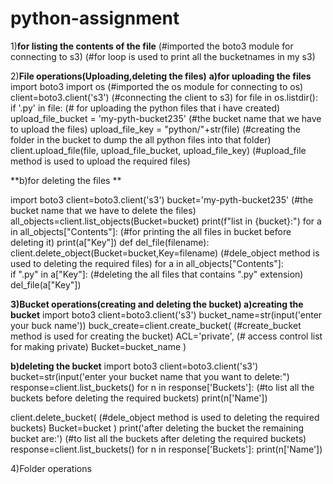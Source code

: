 # python-assignment

1)**for listing the contents of the file**
 (#imported the boto3 module for connecting to s3)
  (#for loop is used to print all the bucketnames in my s3)                     
  
  
2)**File operations(Uploading,deleting the files)**
**a)for uploading the files**
import boto3
import os   (#imported the os module for connecting to os)
client=boto3.client('s3')                                            (#connecting the client to s3)
for file in os.listdir():
    if '.py' in file:                                                (# for uploading the python files that i have created)
        upload_file_bucket = 'my-pyth-bucket235'                     (#the bucket name that we have to upload the files)
        upload_file_key =  "python/"+str(file)                       (#creating the folder in the bucket to dump the all python files into that folder)
        client.upload_file(file, upload_file_bucket, upload_file_key) (#upload_file method is used to upload the required files) 
        
     
**b)for deleting the files **

import boto3
client=boto3.client('s3')
bucket='my-pyth-bucket235'                            (#the bucket name that we have to delete the files)
all_objects=client.list_objects(Bucket=bucket)
print(f"list in {bucket}:")
for a in all_objects["Contents"]:                     (#for printing the all files in bucket before deleting it)
    print(a["Key"])
def del_file(filename):
    client.delete_object(Bucket=bucket,Key=filename)   (#dele_object method is used to deleting the required files)
for a in all_objects["Contents"]:                       
    if ".py" in a["Key"]:                              (#deleting the all files that contains ".py" extension)
        del_file(a["Key"])
        
  
**3)Bucket operations(creating and deleting the bucket)
a)creating the bucket**
import boto3
client=boto3.client('s3')
bucket_name=str(input('enter your buck name'))
buck_create=client.create_bucket(                     (#create_bucket method is used for creating the bucket)
    ACL='private',                                    (# access control list for making private)
    Bucket=bucket_name
)


**b)deleting the bucket**
import boto3
client=boto3.client('s3')
bucket=str(input('enter your bucket name that you want to delete:")
response=client.list_buckets()
for n in response['Buckets']:                                (#to list all the buckets before deleting the required buckets)
    print(n['Name'])

client.delete_bucket(                                         (#dele_object method is used to deleting the required buckets)
    Bucket=bucket
)
print('after deleting the bucket the remaining bucket are:')   (#to list all the buckets after deleting the required buckets)
response=client.list_buckets()
for n in response['Buckets']:
    print(n['Name'])
    
4)Folder operations
   

